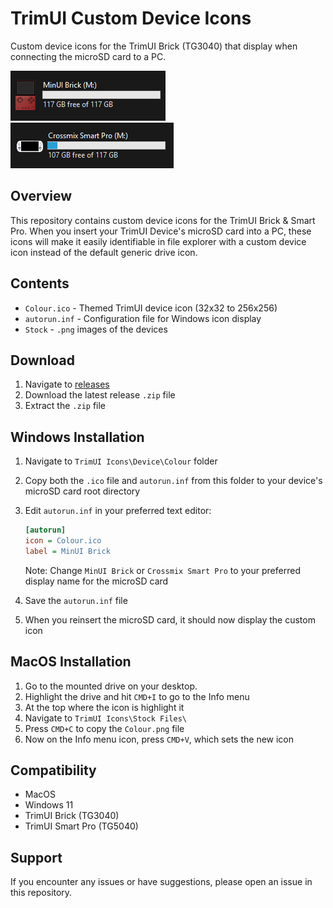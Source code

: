 
# TrimUI Custom Device Icons

Custom device icons for the TrimUI Brick (TG3040) that display when connecting the microSD card to a PC.

![TrimUI Brick Icon Preview](assets/example.png)
![TrimUI Smart Pro Icon Preview](assets/SmartPro.png)

## Overview

This repository contains custom device icons for the TrimUI Brick & Smart Pro. When you insert your TrimUI Device's microSD card into a PC, these icons will make it easily identifiable in file explorer with a custom device icon instead of the default generic drive icon.

## Contents

- `Colour.ico` - Themed TrimUI device icon (32x32 to 256x256)
- `autorun.inf` - Configuration file for Windows icon display
- `Stock` - `.png` images of the devices

## Download
1. Navigate to [releases](https://github.com/RidJuan/TrimUIIcons/releases)
2. Download the latest release `.zip` file
3. Extract the `.zip` file

## Windows Installation

1. Navigate to `TrimUI Icons\Device\Colour` folder
2. Copy both the `.ico` file and `autorun.inf` from this folder to your device's microSD card root directory
3. Edit `autorun.inf` in your preferred text editor:

   ```ini
   [autorun]
   icon = Colour.ico
   label = MinUI Brick
   ```
   Note: Change `MinUI Brick` or `Crossmix Smart Pro` to your preferred display name for the microSD card

4. Save the `autorun.inf` file
5. When you reinsert the microSD card, it should now display the custom icon

## MacOS Installation

1. Go to the mounted drive on your desktop.
2. Highlight the drive and hit `CMD+I` to go to the Info menu
3. At the top where the icon is highlight it 
4. Navigate to `TrimUI Icons\Stock Files\`
5. Press `CMD+C` to copy the `Colour.png` file
6. Now on the Info menu icon, press `CMD+V`, which sets the new icon

## Compatibility

- MacOS
- Windows 11
- TrimUI Brick (TG3040)
- TrimUI Smart Pro (TG5040)

## Support

If you encounter any issues or have suggestions, please open an issue in this repository.
